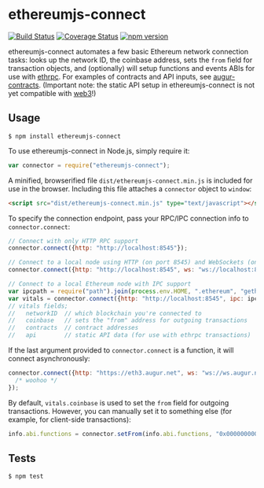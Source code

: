 # ethereumjs-connect

[![Build Status](https://travis-ci.org/ethereumjs/ethereumjs-connect.svg)](https://travis-ci.org/ethereumjs/ethereumjs-connect) [![Coverage Status](https://coveralls.io/repos/ethereumjs/ethereumjs-connect/badge.svg?branch=master&service=github)](https://coveralls.io/github/ethereumjs/ethereumjs-connect?branch=master) [![npm version](https://badge.fury.io/js/ethereumjs-connect.svg)](http://badge.fury.io/js/ethereumjs-connect)

ethereumjs-connect automates a few basic Ethereum network connection tasks: looks up the network ID, the coinbase address, sets the `from` field for transaction objects, and (optionally) will setup functions and events ABIs for use with [ethrpc](https://github.com/AugurProject/ethrpc).  For examples of contracts and API inputs, see [augur-contracts](https://github.com/AugurProject/augur-contracts).  (Important note: the static API setup in ethereumjs-connect is not yet compatible with [web3](https://github.com/ethereum/web3)!)

## Usage

```
$ npm install ethereumjs-connect
```

To use ethereumjs-connect in Node.js, simply require it:

```javascript
var connector = require("ethereumjs-connect");
```

A minified, browserified file `dist/ethereumjs-connect.min.js` is included for use in the browser.  Including this file attaches a `connector` object to `window`:

```html
<script src="dist/ethereumjs-connect.min.js" type="text/javascript"></script>
```

To specify the connection endpoint, pass your RPC/IPC connection info to `connector.connect`:

```javascript
// Connect with only HTTP RPC support
connector.connect({http: "http://localhost:8545"});

// Connect to a local node using HTTP (on port 8545) and WebSockets (on port 8546)
connector.connect({http: "http://localhost:8545", ws: "ws://localhost:8546"});

// Connect to a local Ethereum node with IPC support
var ipcpath = require("path").join(process.env.HOME, ".ethereum", "geth.ipc");
var vitals = connector.connect({http: "http://localhost:8545", ipc: ipcpath});
// vitals fields;
//   networkID  // which blockchain you're connected to
//   coinbase   // sets the "from" address for outgoing transactions
//   contracts  // contract addresses
//   api        // static API data (for use with ethrpc transactions)
```

If the last argument provided to `connector.connect` is a function, it will connect asynchronously:

```javascript
connector.connect({http: "https://eth3.augur.net", ws: "ws://ws.augur.net"}, function (vitals) {
  /* woohoo */
});
```

By default, `vitals.coinbase` is used to set the `from` field for outgoing transactions.  However, you can manually set it to something else (for example, for client-side transactions):

```javascript
info.abi.functions = connector.setFrom(info.abi.functions, "0x0000000000000000000000000000000000000b0b");
```

## Tests

```
$ npm test
```
